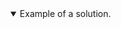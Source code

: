 <details open>
<summary>Example of a solution.</summary>
<div class="image-container">      
    <span style="content:url('https://github.com/VldKnd/large-agents-pibt/blob/main/square-large-agents-mapf/readme_example.gif');width:100px;height:100px"></span>
</div>  
</details>
